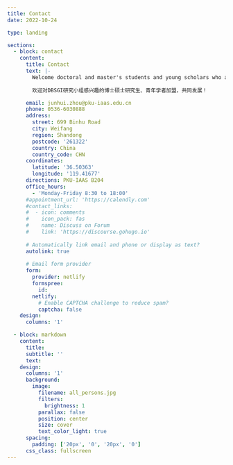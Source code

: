 ```yaml
---
title: Contact
date: 2022-10-24

type: landing

sections:
  - block: contact
    content:
      title: Contact
      text: |-
        Welcome doctoral and master's students and young scholars who are interested in the research of the DBSGI Research Group to join us and develop together!
        
        欢迎对DBSGI研究小组感兴趣的博士硕士研究生、青年学者加盟，共同发展！

      email: junhui.zhou@pku-iaas.edu.cn
      phone: 0536-6030888
      address:
        street: 699 Binhu Road
        city: Weifang
        region: Shandong
        postcode: '261322'
        country: China
        country_code: CHN
      coordinates:
        latitude: '36.50363'
        longitude: '119.41677'
      directions: PKU-IAAS B204
      office_hours:
        - 'Monday-Friday 8:30 to 18:00'
      #appointment_url: 'https://calendly.com'
      #contact_links:
      #  - icon: comments
      #    icon_pack: fas
      #    name: Discuss on Forum
      #    link: 'https://discourse.gohugo.io'
    
      # Automatically link email and phone or display as text?
      autolink: true
    
      # Email form provider
      form:
        provider: netlify
        formspree:
          id:
        netlify:
          # Enable CAPTCHA challenge to reduce spam?
          captcha: false
    design:
      columns: '1'

  - block: markdown
    content:
      title:
      subtitle: ''
      text:
    design:
      columns: '1'
      background:
        image: 
          filename: all_persons.jpg
          filters:
            brightness: 1
          parallax: false
          position: center
          size: cover
          text_color_light: true
      spacing:
        padding: ['20px', '0', '20px', '0']
      css_class: fullscreen
---
```

